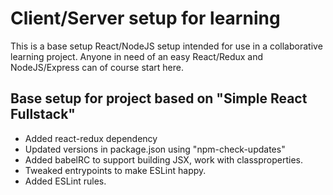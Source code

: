 # Client/Server setup for learning

This is a base setup React/NodeJS setup intended for use in a collaborative learning project.
Anyone in need of an easy React/Redux and NodeJS/Express can of course start here.

## Base setup for project based on "Simple React Fullstack"
 - Added react-redux dependency
 - Updated versions in package.json using "npm-check-updates"
 - Added babelRC to support building JSX, work with classproperties.
 - Tweaked entrypoints to make ESLint happy.
 - Added ESLint rules.


